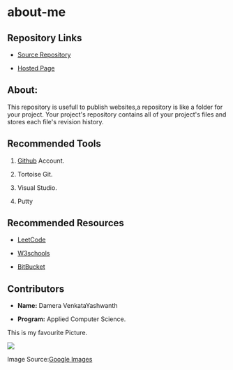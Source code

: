 # about-me

## Repository Links

- [Source Repository](https://github.com/Yashwanth-Damera)

- [Hosted Page](https://yashwanth-damera.github.io/about-me/)

## About:

This repository is usefull to publish websites,a repository is like a folder for your project. Your project's repository contains all of your project's files and stores each file's revision history.

## Recommended Tools

1. [Github](https://github.com/) Account.

2. Tortoise Git.

3. Visual Studio.

4. Putty

## Recommended Resources

- [LeetCode](https://leetcode.com/)

- [W3schools](https://www.w3schools.com/)

- [BitBucket](https://bitbucket.org/product)

## Contributors

- **Name:**  Damera VenkataYashwanth

- **Program:** Applied Computer Science.

This is my favourite Picture.

![](https://img.etimg.com/thumb/width-640,height-480,imgsize-175031,resizemode-1,msid-72869754/rohit-sharma-becomes-leading-run-scorer-in-odis-in-2019.jpg)

Image Source:[Google Images](https://www.google.com/search?q=rohit+sharma&rlz=1C1GCEA_enUS884US884&sxsrf=ACYBGNSfy8jBLyUKSHviNj-SkUJWrseBSA:1580494049994&source=lnms&tbm=isch&sa=X&ved=2ahUKEwjXkK2Tt67nAhUHA6wKHdspDo4Q_AUoA3oECBMQBQ&biw=1366&bih=576#imgrc=usHSZgun6teI1M)


 





